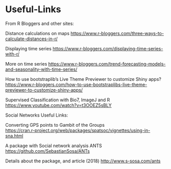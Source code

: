 # Useful-Links
From R Bloggers and other sites:

Distance calculations on maps
https://www.r-bloggers.com/three-ways-to-calculate-distances-in-r/

Displaying time series
https://www.r-bloggers.com/displaying-time-series-with-r/

More on time series
https://www.r-bloggers.com/trend-forecasting-models-and-seasonality-with-time-series/

How to use bootstraplib’s Live Theme Previewer to customize Shiny apps?
https://www.r-bloggers.com/how-to-use-bootstraplibs-live-theme-previewer-to-customize-shiny-apps/

Supervised Classification with Bio7, ImageJ and R
https://www.youtube.com/watch?v=t3OOEZ5sBLY




Social Networks Useful Links:

Converting GPS points to Gambit of the Groups   
https://cran.r-project.org/web/packages/spatsoc/vignettes/using-in-sna.html

A package with Social network analysis ANTS
https://github.com/SebastianSosa/ANTs

Details about the package, and article (2018)
http://www.s-sosa.com/ants
